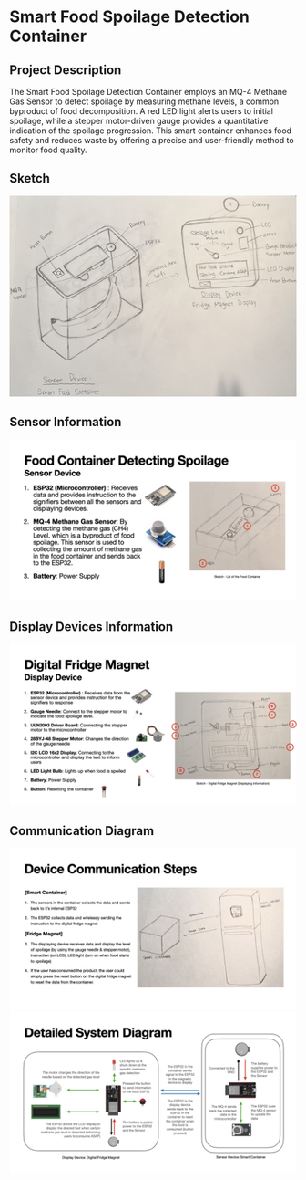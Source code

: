 # Smart Food Spoilage Detection Container
## Project Description
The Smart Food Spoilage Detection Container employs an MQ-4 Methane Gas Sensor to detect spoilage by measuring methane levels, a common byproduct of food decomposition. A red LED light alerts users to initial spoilage, while a stepper motor-driven gauge provides a quantitative indication of the spoilage progression. This smart container enhances food safety and reduces waste by offering a precise and user-friendly method to monitor food quality.

## Sketch
![](/sketch/sketch1-physical-feature.jpeg)

## Sensor Information
![](/slides/sensor-device.jpeg)


## Display Devices Information
![](/slides/display-device.jpeg)

## Communication Diagram
![](/slides/communication.jpeg)
![](/slides/system-diagram.jpeg)